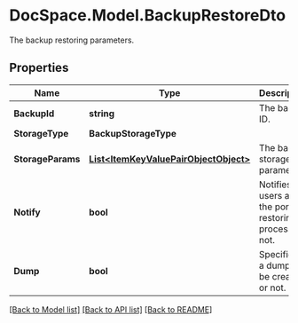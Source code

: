# DocSpace.Model.BackupRestoreDto
The backup restoring parameters.

## Properties

Name | Type | Description | Notes
------------ | ------------- | ------------- | -------------
**BackupId** | **string** | The backup ID. | [optional] 
**StorageType** | **BackupStorageType** |  | [optional] 
**StorageParams** | [**List&lt;ItemKeyValuePairObjectObject&gt;**](.md) | The backup storage parameters. | [optional] 
**Notify** | **bool** | Notifies users about the portal restoring process or not. | [optional] 
**Dump** | **bool** | Specifies if a dump will be created or not. | [optional] 

[[Back to Model list]](../README.md#documentation-for-models) [[Back to API list]](../README.md#documentation-for-api-endpoints) [[Back to README]](../README.md)

